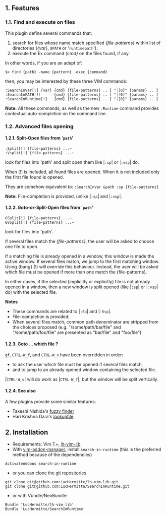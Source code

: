 ## 1. Features

### 1.1. Find and execute on files
This plugin define several commands that:
  1. search for files whose name match specified _{file-patterns}_ within list of directories (_{var}_, `$PATH` or '`runtimepath`').
  1. execute the Ex command _{cmd}_ on the files found, if any.

In other words, if you are an adept of:
```
$> find {path} -name {pattern} -exec {command}
```
then, you may be interested by these three VIM commands:
```
:SearchInVar[!] {var} {cmd} {file-patterns} .. [ "|[0]" {params} .. ]
:SearchInPATH[!]      {cmd} {file-patterns} .. [ "|[0]" {params} .. ]
:SearchInRuntime[!]   {cmd} {file-patterns} .. [ "|[0]" {params} .. ]
```

**Note:** All these commands, as well as the new `:Runtime` command provides contextual auto-completion on the command line.


### 1.2. Advanced files opening

#### 1.2.1. Split-Open files from '`path`'
```
:Split[!] {file-patterns} ...~
:Vsplit[!] {file-patterns} ...~
```
look for files into 'path' and split open them like |`:sp`| or |`:vsp`| do.

When [!] is included, all found files are opened.
When it is not included only the first file found is opened.

They are somehow equivalent to: `:SearchInVar &path :sp {file-patterns}`

**Note:** File-completion is provided, unlike |`:sp`| and |`:vsp`|.

#### 1.2.2. Goto-or-Split-Open files from '`path`'
```
GSplit[!] {file-patterns} ...~
GVSplit[!] {file-patterns} ...~
```
look for files into 'path'.

If several files match the _{file-patterns}_, the user will be asked to choose
one file to open.

If a matching file is already opened in a window, this window is made the
active window. If several files match, we jump to the first matching window.
Using {bang} (!) will override this behaviour. Instead, the user will be asked
which file must be opened if more than one match the {file-patterns}.

In either cases, if the selected (implicitly or explicitly) file is not already
opened in a window, then a new window is split opened (like |`:sp`| or |`:vsp`| do)
with the selected file.

**Notes**
  * These commands are related to |`:Sp`| and |`:Vsp`|.
  * File-completion is provided.
  * When several files match, common path denominator are stripped from the choices proposed (e.g. "/some/path/bar/file" and "/some/path/foo/file" are presented as "bar/file" and "foo/file")

#### 1.2.3. Goto ... which file ?

`gf`, `CTRL-W_f`, and `CTRL-W_v` have been overridden in order:
  * to ask the user which file must be opened if several files match,
  * and to jump to an already opened window containing the selected file.

|`CTRL-W_v`| will do work as |`CTRL-W_f`|, but the window will be split vertically.


#### 1.2.4. See also
A few plugins provide some similar features:
  * Takeshi Nishida's [fuzzy finder](http://www.vim.org/scripts/script.php?script_id=1984)
  * Hari Krishna Dara's [lookupfile](http://www.vim.org//scripts/script.php?script_id=1581)


## 2. Installation
  * Requirements: Vim 7.+, [lh-vim-lib](http://github.com/LucHermitte/lh-vim-lib)
  * With [vim-addon-manager](https://github.com/MarcWeber/vim-addon-manager), install `search-in-runtime` (this is the preferred method because of the dependencies)
```vim
ActivateAddons search-in-runtime
```
  * or you can clone the git repositories
```vim
git clone git@github.com:LucHermitte/lh-vim-lib.git
git clone git@github.com:LucHermitte/SearchInRuntime.git
```
  * or with Vundle/NeoBundle:
```vim
Bundle 'LucHermitte/lh-vim-lib'
Bundle 'LucHermitte/SearchInRuntime'
```
